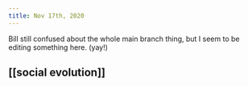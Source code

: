 ```yaml
---
title: Nov 17th, 2020
---
```

Bill still confused about the whole main branch thing, but I seem to be editing something here. (yay!)
## [[social evolution]]
